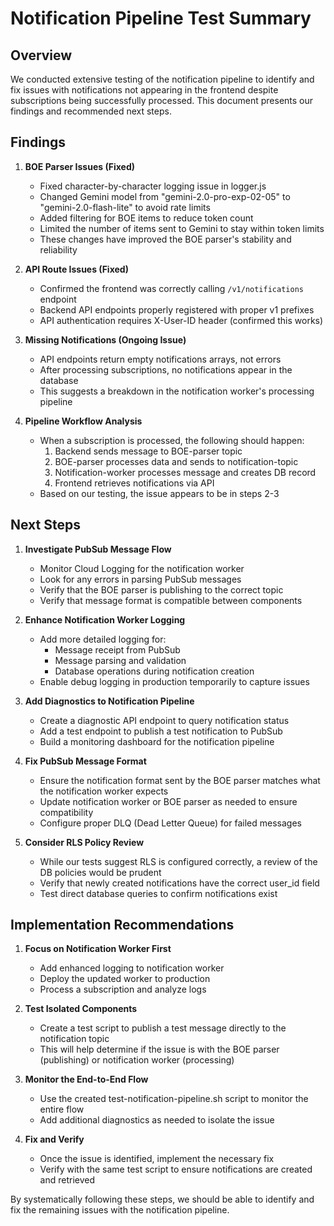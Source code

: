 # Notification Pipeline Test Summary

## Overview

We conducted extensive testing of the notification pipeline to identify and fix issues with notifications not appearing in the frontend despite subscriptions being successfully processed. This document presents our findings and recommended next steps.

## Findings

1. **BOE Parser Issues (Fixed)**
   - Fixed character-by-character logging issue in logger.js
   - Changed Gemini model from "gemini-2.0-pro-exp-02-05" to "gemini-2.0-flash-lite" to avoid rate limits
   - Added filtering for BOE items to reduce token count
   - Limited the number of items sent to Gemini to stay within token limits
   - These changes have improved the BOE parser's stability and reliability

2. **API Route Issues (Fixed)**
   - Confirmed the frontend was correctly calling `/v1/notifications` endpoint
   - Backend API endpoints properly registered with proper v1 prefixes
   - API authentication requires X-User-ID header (confirmed this works)

3. **Missing Notifications (Ongoing Issue)**
   - API endpoints return empty notifications arrays, not errors
   - After processing subscriptions, no notifications appear in the database
   - This suggests a breakdown in the notification worker's processing pipeline

4. **Pipeline Workflow Analysis**
   - When a subscription is processed, the following should happen:
     1. Backend sends message to BOE-parser topic
     2. BOE-parser processes data and sends to notification-topic
     3. Notification-worker processes message and creates DB record
     4. Frontend retrieves notifications via API
   - Based on our testing, the issue appears to be in steps 2-3

## Next Steps

1. **Investigate PubSub Message Flow**
   - Monitor Cloud Logging for the notification worker
   - Look for any errors in parsing PubSub messages
   - Verify that the BOE parser is publishing to the correct topic
   - Verify that message format is compatible between components

2. **Enhance Notification Worker Logging**
   - Add more detailed logging for:
     - Message receipt from PubSub
     - Message parsing and validation
     - Database operations during notification creation
   - Enable debug logging in production temporarily to capture issues

3. **Add Diagnostics to Notification Pipeline**
   - Create a diagnostic API endpoint to query notification status
   - Add a test endpoint to publish a test notification to PubSub
   - Build a monitoring dashboard for the notification pipeline

4. **Fix PubSub Message Format**
   - Ensure the notification format sent by the BOE parser matches what the notification worker expects
   - Update notification worker or BOE parser as needed to ensure compatibility
   - Configure proper DLQ (Dead Letter Queue) for failed messages

5. **Consider RLS Policy Review**
   - While our tests suggest RLS is configured correctly, a review of the DB policies would be prudent
   - Verify that newly created notifications have the correct user_id field
   - Test direct database queries to confirm notifications exist

## Implementation Recommendations

1. **Focus on Notification Worker First**
   - Add enhanced logging to notification worker
   - Deploy the updated worker to production
   - Process a subscription and analyze logs

2. **Test Isolated Components**
   - Create a test script to publish a test message directly to the notification topic
   - This will help determine if the issue is with the BOE parser (publishing) or notification worker (processing)

3. **Monitor the End-to-End Flow**
   - Use the created test-notification-pipeline.sh script to monitor the entire flow
   - Add additional diagnostics as needed to isolate the issue

4. **Fix and Verify**
   - Once the issue is identified, implement the necessary fix
   - Verify with the same test script to ensure notifications are created and retrieved

By systematically following these steps, we should be able to identify and fix the remaining issues with the notification pipeline.